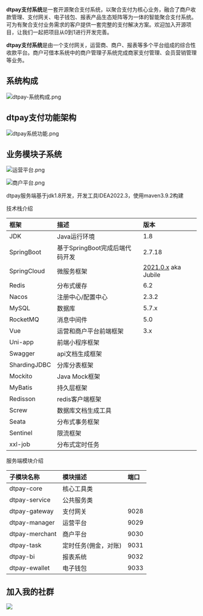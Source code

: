 **dtpay支付系统**是一套开源聚合支付系统，以聚合支付为核心业务，融合了商户收款管理、支付网关、电子钱包、报表产品生态矩阵等为一体的智能聚合支付系统。 可为有聚合支付业务需求的客户提供一套完整的支付解决方案。欢迎加入开源项目，让我们一起把项目从0到1进行开发完善。

**dtpay支付系统**是由一个支付网关，运营商、商户、报表等多个平台组成的综合性收款平台。商户可借本系统中的商户管理子系统完成商家支付管理、会员营销管理等业务。

## 系统构成

![dtpay-系统构成.png](https://note.youdao.com/yws/api/personal/file/WEB6398d12221dbca6c368fab77ac53accd?method=download&shareKey=02a0602e7427a3f151a1a9e2a3da0743)

## dtpay支付功能架构

![dtpay系统功能.png](https://note.youdao.com/yws/api/personal/file/WEB22d3044a0b0d80f9837bd61d0e69ba77?method=download&shareKey=6ca1d1ede02b990204dbf7274dca6f0d)

## 业务模块子系统

![运营平台.png](https://note.youdao.com/yws/api/personal/file/WEB1257424ff3a4977729e59ce6e7eee50f?method=download&shareKey=91128238b55d34d4b181bf9cde6f20a9)

![商户平台.png](https://note.youdao.com/yws/api/personal/file/WEBe6d4288f2adf5f502cd76376b6135ac2?method=download&shareKey=83af62fe19a8bb8076646fcf5ca91c40)

dtpay服务端基于jdk1.8开发，开发工具IDEA2022.3，使用maven3.9.2构建

技术栈介绍

| 框架           | 描述                   | 版本                                       |
| :----------- | :------------------- | :--------------------------------------- |
| JDK          | Java运行环境             | 1.8                                      |
| SpringBoot   | 基于SpringBoot完成后端代码开发 | 2.7.18                                   |
| SpringCloud  | 微服务框架                | [2021.0.x](https://github.com/spring-cloud/spring-cloud-release/wiki/Spring-Cloud-2021.0-Release-Notes) aka Jubile |
| Redis        | 分布式缓存                | 6.2                                      |
| Nacos        | 注册中心/配置中心            | 2.3.2                                    |
| MySQL        | 数据库                  | 5.7.x                                    |
| RocketMQ     | 消息中间件                | 5.0                                      |
| Vue          | 运营和商户平台前端框架          | 3.x                                      |
| Uni-app      | 前端小程序框架              |                                          |
| Swagger      | api文档生成框架            |                                          |
| ShardingJDBC | 分库分表框架               |                                          |
| Mockito      | Java Mock框架          |                                          |
| MyBatis      | 持久层框架                |                                          |
| Redisson     | redis客户端框架           |                                          |
| Screw        | 数据库文档生成工具            |                                          |
| Seata        | 分布式事务框架              |                                          |
| Sentinel     | 限流框架                 |                                          |
| xxl-job      | 分布式定时任务              |                                          |

服务端模块介绍

| 子模块名称          | 模块描述        | 端口   |
| :------------- | :---------- | :--- |
| dtpay-core     | 核心工具类       |      |
| dtpay-service  | 公共服务类       |      |
| dtpay-gateway  | 支付网关        | 9028 |
| dtpay-manager  | 运营平台        | 9029 |
| dtpay-merchant | 商户平台        | 9030 |
| dtpay-task     | 定时任务(佣金，对账) | 9031 |
| dtpay-bi       | 报表系统        | 9032 |
| dtpay-ewallet  | 电子钱包        | 9033 |

##  加入我的社群

![](https://gitee.com/starqidian/images/raw/master/javabase/%E8%B4%9D%E6%81%A9%E8%81%8A%E6%9E%B6%E6%9E%84-%E7%9F%A5%E8%AF%86%E6%98%9F%E7%90%83-%E8%81%9A%E5%90%88%E6%94%AF%E4%BB%98%E7%9F%A5%E8%AF%86%E6%98%9F%E7%90%83_01.png)